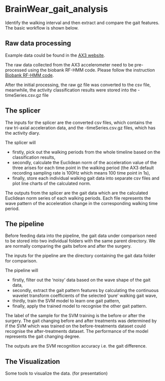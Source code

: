 # BrainWear_gait_analysis

Identify the walking interval and then extract and compare the gait features. The basic workflow is shown below. 

## Raw data processing 

Example data could be found in the [AX3 website](https://axivity.com/downloads/ax3).

The raw data collected from the AX3 accelerometer need to be pre-processed using the biobank RF-HMM code. Please follow the instruction [Biobank RF-HMM code](https://github.com/Tim-Yu/BrainWear_gait_analysis/blob/master/Biobank_data_processing.txt). 

After the initial processing, the raw gz file was converted to the csv file, meanwhile, the activity classification results were stored into the -timeSeries.csv.gz file

## The splicer 

The inputs for the splicer are the converted csv files, which contains the raw tri-axial acceleration data, and the -timeSeries.csv.gz files, which has the activity diary.

The splicer will 
- firstly, pick out the walking periods from the whole timeline based on the classification results, 
- secondly, calculate the Euclidean norm of the acceleration value of the three arises for each time point in the walking period (the AX3 default recording sampling rate is 100Hz which means 100 time point in 1s), 
- finally, store each individual walking gait data into separate csv files and plot line charts of the calculated norm. 

The outputs from the splicer are the gait data which are the calculated Euclidean norm series of each walking periods. Each file represents the wave pattern of the acceleration change in the corresponding walking time period.

## The pipeline 

Before feeding data into the pipeline, the gait data under comparison need to be stored into two individual folders with the same parent directory. We are normally comparing the gaits before and after the surgery.

The inputs for the pipeline are the directory containing the gait data folder for comparison.

The pipeline will 
- firstly, filter out the ‘noisy’ data based on the wave shape of the gait data,
- secondly, extract the gait pattern features by calculating the continuous wavelet transform coefficients of the selected ‘pure’ walking gait wave,
- thirdly, train the SVM model to learn one gait pattern,
- finally, apply the trained model to recognise the other gait pattern.

The label of the sample for the SVM training is the before or after the surgery. The gait changing before and after treatments was determined by if the SVM which was trained on the before-treatments dataset could recognise the after-treatments dataset. The performance of the model represents the gait changing degree.

The outputs are the SVM recognition accuracy i.e. the gait difference.

## The Visualization 

Some tools to visualize the data. (for presentation)
